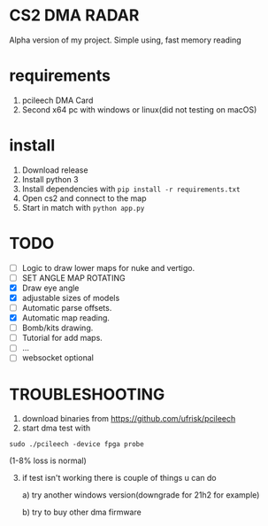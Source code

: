 # CS2 DMA RADAR
Alpha version of my project. Simple using, fast memory reading

# requirements
1. pcileech DMA Card
2. Second x64 pc with windows or linux(did not testing on macOS)
# install
1. Download release
2. Install python 3
3. Install dependencies with ```pip install -r requirements.txt```
4. Open cs2 and connect to the map
5. Start in match with ```python app.py```

# TODO
- [ ] Logic to draw lower maps for nuke and vertigo.
- [ ] SET ANGLE MAP ROTATING
- [x] Draw eye angle
- [x] adjustable sizes of models
- [ ] Automatic parse offsets.
- [x] Automatic map reading.
- [ ] Bomb/kits drawing.
- [ ] Tutorial for add maps.
- [ ] ...
- [ ] websocket optional

# TROUBLESHOOTING
1. download binaries from https://github.com/ufrisk/pcileech
2. start dma test with
```
sudo ./pcileech -device fpga probe
```
(1-8% loss is normal)

3. if test isn't working there is couple of things u can do

   a) try another windows version(downgrade for 21h2 for example)
   
   b) try to buy other dma firmware 
